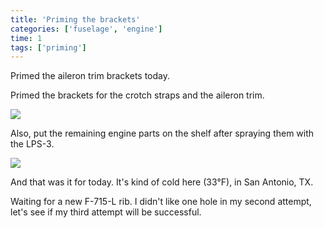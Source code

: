 ```yaml
---
title: 'Priming the brackets'
categories: ['fuselage', 'engine']
time: 1
tags: ['priming']
---
```


Primed the aileron trim brackets today.

<!-- more -->

Primed the brackets for the crotch straps and the aileron trim.

![](0-primed-the-brackets.jpeg)

Also, put the remaining engine parts on the shelf after spraying them with the LPS-3.

![](1-the-whole-engine.jpeg)

And that was it for today. It's kind of cold here (33°F), in San Antonio, TX.

Waiting for a new F-715-L rib. I didn't like one hole in my second attempt, let's see if my third attempt will be successful.
